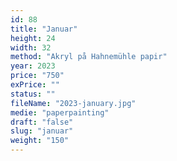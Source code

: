 ```yaml
---
id: 88
title: "Januar"
height: 24
width: 32
method: "Akryl på Hahnemühle papir"
year: 2023
price: "750"
exPrice: ""
status: ""
fileName: "2023-january.jpg"
medie: "paperpainting"
draft: "false"
slug: "januar"
weight: "150"
---
```

